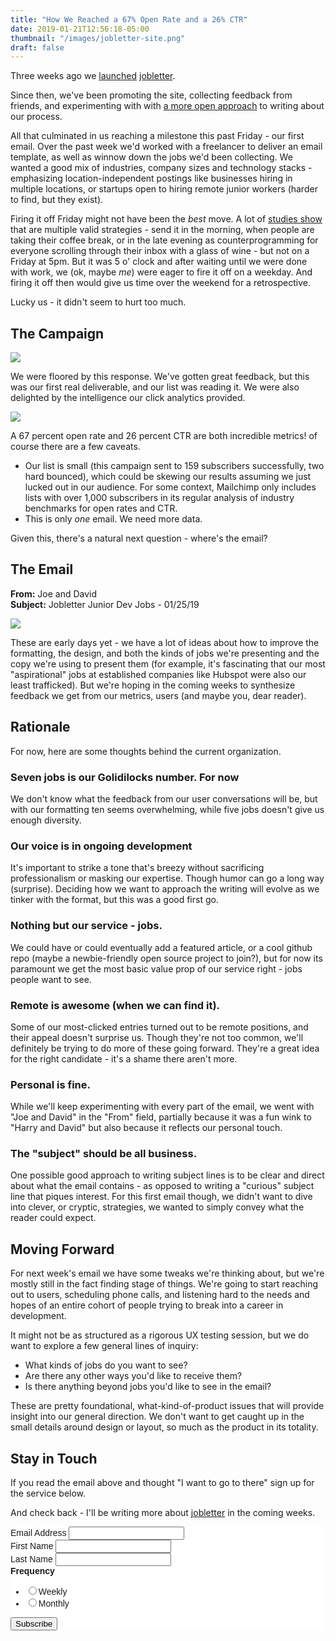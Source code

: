 ```yaml
---
title: "How We Reached a 67% Open Rate and a 26% CTR"
date: 2019-01-21T12:56:18-05:00
thumbnail: "/images/jobletter-site.png"
draft: false
---
```


Three weeks ago we [launched](https://joecmarshall.com/posts/introducing-jobletter/) [jobletter](https://jobletter.io).

Since then, we've been promoting the site, collecting feedback from friends, and experimenting with with [a more open approach](https://joecmarshall.com/posts/one-hundred-users-in-two-weeks/) to writing about our process.

All that culminated in us reaching a milestone this past Friday - our first email. Over the past week we'd worked with a freelancer to deliver an email template, as well as winnow down the jobs we'd been collecting. We wanted a good mix of industries, company sizes and technology stacks - emphasizing location-independent postings like businesses hiring in multiple locations, or startups open to hiring remote junior workers (harder to find, but they exist).

Firing it off Friday might not have been the _best_ move. A lot of [studies show](https://coschedule.com/blog/best-time-to-send-email/) that are multiple valid strategies - send it in the morning, when people are taking their coffee break, or in the late evening as counterprogramming for everyone scrolling through their inbox with a glass of wine - but not on a Friday at 5pm. But it was 5 o' clock and after waiting until we were done with work, we (ok, maybe _me_) were eager to fire it off on a weekday. And firing it off then would give us time over the weekend for a retrospective.

Lucky us - it didn't seem to hurt too much.

## The Campaign

![](/images/jobletter-mailchimp-open-rates.png)

We were floored by this response. We've gotten great feedback, but this was our first real deliverable, and our list was reading it. We were also delighted by the intelligence our click analytics provided. 

![](/images/jobletter-mailchimp-link-clicks.png)

A 67 percent open rate and 26 percent CTR are both incredible metrics! of course there are a few caveats.

- Our list is small (this campaign sent to 159 subscribers successfully, two hard bounced), which could be skewing our results assuming we just lucked out in our audience. For some context, Mailchimp only includes lists with over 1,000 subscribers in its regular analysis of industry benchmarks for open rates and CTR.
- This is only _one_ email. We need more data.

Given this, there's a natural next question - where's the email?

## The Email

**From:** Joe and David  
**Subject:** Jobletter Junior Dev Jobs - 01/25/19  

![](/images/jobletter-first-email.png)

These are early days yet - we have a lot of ideas about how to improve the formatting, the design, and both the kinds of jobs we're presenting and the copy we're using to present them (for example, it's fascinating that our most "aspirational" jobs at established companies like Hubspot were also our least trafficked).  But we're hoping in the coming weeks to synthesize feedback we get from our metrics, users (and maybe you, dear reader).

## Rationale

For now, here are some thoughts behind the current organization.

### Seven jobs is our Golidilocks number. For now
We don't know what the feedback from our user conversations will be, but with our formatting ten seems overwhelming, while five jobs doesn't give us enough diversity.

### Our voice is in ongoing development 
It's important to strike a tone that's breezy without sacrificing professionalism or masking our expertise. Though humor can go a long way (surprise). Deciding how we want to approach the writing will evolve as we tinker with the format, but this was a good first go.

### Nothing but our service - jobs. 
We could have or could eventually add a featured article, or a cool github repo (maybe a newbie-friendly open source project to join?), but for now its paramount we get the most basic value prop of our service right - jobs people want to see.

### Remote is awesome (when we can find it).  
Some of our most-clicked entries turned out to be remote positions, and their appeal doesn't surprise us. Though they're not too common, we'll definitely be trying to do more of these going forward. They're a great idea for the right candidate - it's a shame there aren't more.

### Personal is fine. 
While we'll keep experimenting with every part of the email, we went with "Joe and David" in the "From" field, partially because it was a fun wink to "Harry and David" but also because it reflects our personal touch.

### The "subject" should be all business.
One possible good approach to writing subject lines is to be clear and direct about what the email contains - as opposed to writing a "curious" subject line that piques interest. For this first email though, we didn't want to dive into clever, or cryptic, strategies, we wanted to simply convey what the reader could expect.

## Moving Forward

For next week's email we have some tweaks we're thinking about, but we're mostly still in the fact finding stage of things. We're going to start reaching out to users, scheduling phone calls, and listening hard to the needs and hopes of an entire cohort of people trying to break into a career in development.

It might not be as structured as a rigorous UX testing session, but we do want to explore a few general lines of inquiry:

- What kinds of jobs do you want to see?
- Are there any other ways you'd like to receive them?
- Is there anything beyond jobs you'd like to see in the email?

These are pretty foundational, what-kind-of-product issues that will provide insight into our general direction. We don't want to get caught up in the small details around design or layout, so much as the product in its totality.

## Stay in Touch

If you read the email above and thought "I want to go to there" sign up for the service below. 

And check back - I'll be writing more about [jobletter](https://jobletter.io) in the coming weeks.

<link href="//cdn-images.mailchimp.com/embedcode/classic-10_7.css" rel="stylesheet" type="text/css">
<style type="text/css">
    #mc_embed_signup{background:#fff; clear:left; font:14px Helvetica,Arial,sans-serif; }
</style>
<div id="mc_embed_signup">
<form action="https://jobletter.us9.list-manage.com/subscribe/post?u=50452eee01aae18a82d9dd092&amp;id=9b8fa5c4b2" method="post" id="mc-embedded-subscribe-form" name="mc-embedded-subscribe-form" class="validate" target="_blank" novalidate>
    <div id="mc_embed_signup_scroll">
<div class="mc-field-group">
    <label for="mce-EMAIL">Email Address </label>
    <input type="email" value="" name="EMAIL" class="required email" id="mce-EMAIL">
</div>
<div class="mc-field-group">
    <label for="mce-FNAME">First Name </label>
    <input type="text" value="" name="FNAME" class="" id="mce-FNAME">
</div>
<div class="mc-field-group">
    <label for="mce-LNAME">Last Name </label>
    <input type="text" value="" name="LNAME" class="" id="mce-LNAME">
</div>
<div class="mc-field-group input-group">
    <strong>Frequency </strong>
    <ul><li><input type="radio" value="Weekly" name="MMERGE5" id="mce-MMERGE5-0"><label for="mce-MMERGE5-0">Weekly</label></li>
<li><input type="radio" value="Monthly" name="MMERGE5" id="mce-MMERGE5-1"><label for="mce-MMERGE5-1">Monthly</label></li>
</ul>
</div>
    <div id="mce-responses" class="clear">
        <div class="response" id="mce-error-response" style="display:none"></div>
        <div class="response" id="mce-success-response" style="display:none"></div>
    </div>    <!-- real people should not fill this in and expect good things - do not remove this or risk form bot signups-->
    <div style="position: absolute; left: -5000px;" aria-hidden="true"><input type="text" name="b_50452eee01aae18a82d9dd092_9b8fa5c4b2" tabindex="-1" value=""></div>
    <div class="clear"><input type="submit" value="Subscribe" name="subscribe" id="mc-embedded-subscribe" class="button"></div>
    </div>
</form>
</div>



